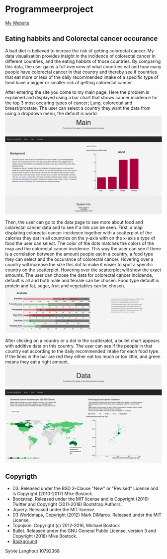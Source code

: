 # Programmeerproject

[My Website](https://slanghout.github.io/Programmeerproject/)

## Eating habbits and Colorectal cancer occurance

A bad diet is believed to increae the risk of getting colorectal cancer. My data visualisation provides insight in the incidence of colorectal cancer in different countries, and the eating habbits of those countries. By comparing this data, the user gains a full overview of what countries eat and how many people have colorectal cancer in that country and thereby see if countries that eat more or less of the daily recommended intake of a specific type of food have a bigger or smaller risk of getting colorectal cancer.

After entering the site you come to my main page. Here the problem is explained and displayed using a bar chart that shows cancer incidence for the top 3 most occuring types of cancer; Lung, colorectal and breast/prostate. The user can select a country they want the data from using a dropdown menu, the default is world.
![](doc/main_page.png)

Then, the user can go to the data page to see more about food and colorectal cancer data and to see if a link can be seen. First, a map displating colorectal cancer incidence together with a scatterplot of the calories they eat in all countries on the y-axis with on the x-axis a type of food the user can select. The color of the dots matches the colors of the map and the colorectal cancer incidence. This way the user can see if there is a correlation between the amount people eat in a country, a food type they can select and the occurance of colorectal cancer. Hovering over a country will increase the size this dot to make it easier to spot a specific country on the scatterplot. Hovering over the scatterplot will show the exact amounts. The user can choose the data for colorectal cancer incidende, default is all and both male and female can be chosen. Food type default is protein and fat, sugar, fruit and vegetables can be chosen. 
![](doc/bullet_chart.png)

After clicking on a country or a dot in the scatterplot, a bullet chart appears with additive data on this country. The user can see if the people in that country eat according to the daily recommended intake for each food type. If the lines in the bar are red they either eat too much or too little, and green means they eat a right amount.
![](doc/map_and_scatter.png)

## Copyrigth
- D3. Released under the BSD 3-Clause "New" or "Revised" License and is Copyright (2010-2017) Mike Bostock.
- Bootstrap. Released under the MIT license and is Copyright (2016) Twitter and Copyright (2011-2018) Bootstrap Authors.
- Jquery. Released under the MIT license.
- D3 Worldmaps, Copyright (2012) Mark DiMarco. Released under the MIT License.
- Topojson. Copyright (c) 2012-2016, Michael Bostock
- Bullet. Released under the GNU General Public License, version 3 and Copyright (2018) Mike Bostock.
- [Background](https://www.toptal.com/designers/subtlepatterns/)

Sylvie Langhout
10792368
